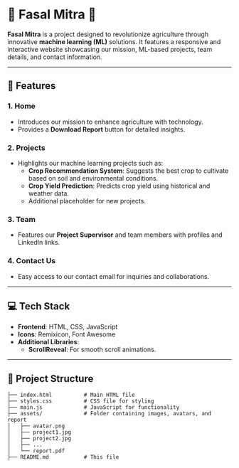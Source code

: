 # 🌾 Fasal Mitra 🌟

**Fasal Mitra** is a project designed to revolutionize agriculture through innovative **machine learning (ML)** solutions. It features a responsive and interactive website showcasing our mission, ML-based projects, team details, and contact information. 

---

## 🚀 Features
### 1. **Home**  
- Introduces our mission to enhance agriculture with technology.  
- Provides a **Download Report** button for detailed insights.

### 2. **Projects**  
- Highlights our machine learning projects such as:
  - **Crop Recommendation System**: Suggests the best crop to cultivate based on soil and environmental conditions.
  - **Crop Yield Prediction**: Predicts crop yield using historical and weather data.
  - Additional placeholder for new projects.

### 3. **Team**  
- Features our **Project Supervisor** and team members with profiles and LinkedIn links.

### 4. **Contact Us**  
- Easy access to our contact email for inquiries and collaborations.

---

## 💻 Tech Stack
- **Frontend**: HTML, CSS, JavaScript  
- **Icons**: Remixicon, Font Awesome  
- **Additional Libraries**:
  - **ScrollReveal**: For smooth scroll animations.

---

## 📂 Project Structure
```plaintext
├── index.html          # Main HTML file
├── styles.css          # CSS file for styling
├── main.js             # JavaScript for functionality
├── assets/             # Folder containing images, avatars, and report
│   ├── avatar.png
│   ├── project1.jpg
│   ├── project2.jpg
│   ├── ...
│   └── report.pdf
├── README.md           # This file
